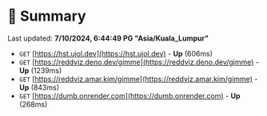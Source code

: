 # 📖 Summary
Last updated: **7/10/2024, 6:44:49 PG "Asia/Kuala_Lumpur"**

- `GET` [https://hst.ujol.dev](https://hst.ujol.dev) - **Up** (606ms)
- `GET` [https://reddviz.deno.dev/gimme](https://reddviz.deno.dev/gimme) - **Up** (1239ms)
- `GET` [https://reddviz.amar.kim/gimme](https://reddviz.amar.kim/gimme) - **Up** (843ms)
- `GET` [https://dumb.onrender.com](https://dumb.onrender.com) - **Up** (268ms)
